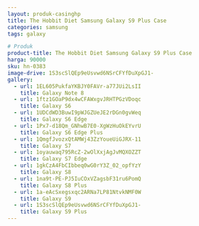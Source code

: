 ```yaml
---
layout: produk-casinghp
title: The Hobbit Diet Samsung Galaxy S9 Plus Case
categories: samsung
tags: galaxy

# Produk
product-title: The Hobbit Diet Samsung Galaxy S9 Plus Case
harga: 90000
sku: hn-0383
image-drive: 1S3scSlQEp9eUsvwd6NSrCFYfDuXpGJ1-
gallery:
  - url: 1EL605PukfaYKBJY0FAVr-a77JUi2LsII
    title: Galaxy Note 8
  - url: 1ftz1GOaP9dx4wCFAWxgvJRHTPGzVDoqc
    title: Galaxy S6
  - url: 1UDCdWD3BuwI9pWJGZUeJE2rDGn0gvWeq
    title: Galaxy S6 Edge
  - url: 1Px7-d18Qm_GNhwB7E0-XgWzHuOkEYvrU
    title: Galaxy S6 Edge Plus
  - url: 1QmgfJvozxQtAMWj43ZzYoueUiGJRX-11
    title: Galaxy S7
  - url: 1oyauwaq795RcZ-2wOlXxjAgJvMQXOZZT
    title: Galaxy S7 Edge
  - url: 1gkCzA4FbCIbbeq0wG0rY3Z_02_opfYzY
    title: Galaxy S8
  - url: 1na9t-PE-PJ5IuCOxVZagsbF31ru6PomQ
    title: Galaxy S8 Plus
  - url: 1a-eAcSxegsxqc2ARNa7LP81NtvkNMF0W
    title: Galaxy S9
  - url: 1S3scSlQEp9eUsvwd6NSrCFYfDuXpGJ1-
    title: Galaxy S9 Plus
---
```

